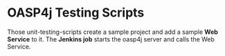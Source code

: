 # OASP4j Testing Scripts

Those unit-testing-scripts create a sample project and add a sample **Web Service** to it. The **Jenkins job** starts the oasp4j server and calls the Web Service.